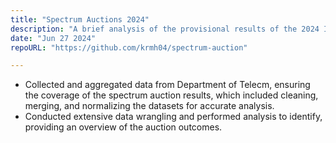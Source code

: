 ```yaml
---
title: "Spectrum Auctions 2024"
description: "A brief analysis of the provisional results of the 2024 Indian spectrum auctions"
date: "Jun 27 2024"
repoURL: "https://github.com/krmh04/spectrum-auction"

---
```

- Collected and aggregated data from Department of Telecm, ensuring the coverage of the spectrum auction results, which included cleaning, merging, and normalizing the datasets for accurate analysis.
- Conducted extensive data wrangling and performed analysis to identify, providing an overview of the auction outcomes.